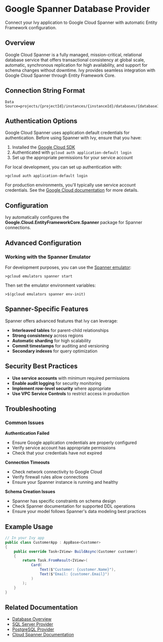 # Google Spanner Database Provider

<Ingress>
Connect your Ivy application to Google Cloud Spanner with automatic Entity Framework configuration.
</Ingress>

## Overview

Google Cloud Spanner is a fully managed, mission-critical, relational database service that offers transactional consistency at global scale, automatic, synchronous replication for high availability, and support for schema changes without downtime. Ivy provides seamless integration with Google Cloud Spanner through Entity Framework Core.

## Connection String Format

```text
Data Source=projects/{projectId}/instances/{instanceId}/databases/{databaseId}
```

## Authentication Options

Google Cloud Spanner uses application default credentials for authentication. Before using Spanner with Ivy, ensure that you have:

1. Installed the [Google Cloud SDK](https://cloud.google.com/sdk/docs/install)
2. Authenticated with `gcloud auth application-default login`
3. Set up the appropriate permissions for your service account

For local development, you can set up authentication with:
```terminal
>gcloud auth application-default login
```

For production environments, you'll typically use service account credentials. See the [Google Cloud documentation](https://cloud.google.com/docs/authentication/provide-credentials-adc) for more details.

## Configuration

Ivy automatically configures the **Google.Cloud.EntityFrameworkCore.Spanner** package for Spanner connections.

## Advanced Configuration

### Working with the Spanner Emulator

For development purposes, you can use the [Spanner emulator](https://cloud.google.com/spanner/docs/emulator):

```terminal
>gcloud emulators spanner start
```

Then set the emulator environment variables:
```terminal
>$(gcloud emulators spanner env-init)
```

## Spanner-Specific Features

Spanner offers advanced features that Ivy can leverage:
- **Interleaved tables** for parent-child relationships
- **Strong consistency** across regions
- **Automatic sharding** for high scalability
- **Commit timestamps** for auditing and versioning
- **Secondary indexes** for query optimization

## Security Best Practices

- **Use service accounts** with minimum required permissions
- **Enable audit logging** for security monitoring
- **Implement row-level security** where appropriate
- **Use VPC Service Controls** to restrict access in production

## Troubleshooting

### Common Issues

**Authentication Failed**
- Ensure Google application credentials are properly configured
- Verify service account has appropriate permissions
- Check that your credentials have not expired

**Connection Timeouts**
- Check network connectivity to Google Cloud
- Verify firewall rules allow connections
- Ensure your Spanner instance is running and healthy

**Schema Creation Issues**
- Spanner has specific constraints on schema design
- Check Spanner documentation for supported DDL operations
- Ensure your model follows Spanner's data modeling best practices

## Example Usage

```csharp
// In your Ivy app
public class CustomerApp : AppBase<Customer>
{
    public override Task<IView> BuildAsync(Customer customer)
    {
        return Task.FromResult<IView>(
            Card(
                Text($"Customer: {customer.Name}"),
                Text($"Email: {customer.Email}")
            )
        );
    }
}
```

## Related Documentation

- [Database Overview](01_Overview.md)
- [SQL Server Provider](SqlServer.md)
- [PostgreSQL Provider](PostgreSQL.md)
- [Cloud Spanner Documentation](https://cloud.google.com/spanner/docs)